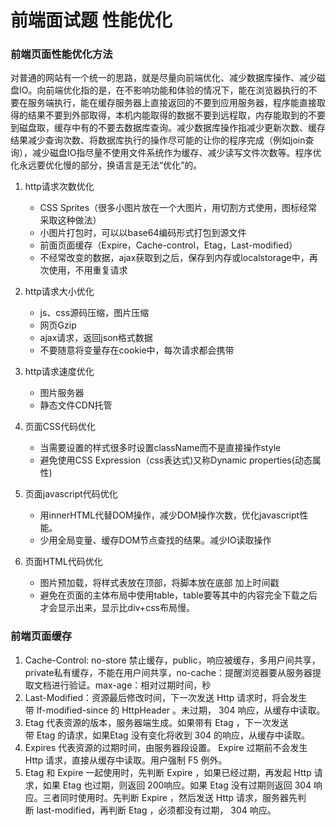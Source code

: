 # 前端面试题 性能优化

### 前端页面性能优化方法

对普通的网站有一个统一的思路，就是尽量向前端优化、减少数据库操作、减少磁盘IO。向前端优化指的是，在不影响功能和体验的情况下，能在浏览器执行的不要在服务端执行，能在缓存服务器上直接返回的不要到应用服务器，程序能直接取得的结果不要到外部取得，本机内能取得的数据不要到远程取，内存能取到的不要到磁盘取，缓存中有的不要去数据库查询。减少数据库操作指减少更新次数、缓存结果减少查询次数、将数据库执行的操作尽可能的让你的程序完成（例如join查询），减少磁盘IO指尽量不使用文件系统作为缓存、减少读写文件次数等。程序优化永远要优化慢的部分，换语言是无法“优化”的。

1. http请求次数优化
    
    * CSS Sprites（很多小图片放在一个大图片，用切割方式使用，图标经常采取这种做法）
    * 小图片打包时，可以以base64编码形式打包到源文件
    * 前面页面缓存（Expire，Cache-control，Etag，Last-modified）
    * 不经常改变的数据，ajax获取到之后，保存到内存或localstorage中，再次使用，不用重复请求

2. http请求大小优化
    
    * js、css源码压缩，图片压缩
    * 网页Gzip
    * ajax请求，返回json格式数据
    * 不要随意将变量存在cookie中，每次请求都会携带

2. http请求速度优化
    
    * 图片服务器
    * 静态文件CDN托管

3. 页面CSS代码优化
    
    * 当需要设置的样式很多时设置className而不是直接操作style
    * 避免使用CSS Expression（css表达式)又称Dynamic properties(动态属性)

4. 页面javascript代码优化

    * 用innerHTML代替DOM操作，减少DOM操作次数，优化javascript性能。
    * 少用全局变量、缓存DOM节点查找的结果。减少IO读取操作

5. 页面HTML代码优化

    * 图片预加载，将样式表放在顶部，将脚本放在底部  加上时间戳
    * 避免在页面的主体布局中使用table，table要等其中的内容完全下载之后才会显示出来，显示比div+css布局慢。


###  前端页面缓存
1. Cache-Control: no-store 禁止缓存，public，响应被缓存，多用户间共享，private私有缓存，不能在用户间共享，no-cache：提醒浏览器要从服务器提取文档进行验证。max-age：相对过期时间，秒
2. Last-Modified：资源最后修改时间，下一次发送 Http 请求时，将会发生带 If-modified-since 的 HttpHeader 。未过期， 304 响应，从缓存中读取。
3. Etag 代表资源的版本，服务器端生成。如果带有 Etag ，下一次发送带 Etag 的请求，如果Etag 没有变化将收到 304 的响应，从缓存中读取。 
4. Expires 代表资源的过期时间，由服务器段设置。 Expire 过期前不会发生Http 请求，直接从缓存中读取。用户强制 F5 例外。 
5. Etag 和 Expire 一起使用时，先判断 Expire ，如果已经过期，再发起 Http 请求，如果 Etag 也过期，则返回 200响应。如果 Etag 没有过期则返回 304 响应。三者同时使用时。先判断 Expire ，然后发送 Http 请求，服务器先判断 last-modified，再判断 Etag ，必须都没有过期， 304 响应。

